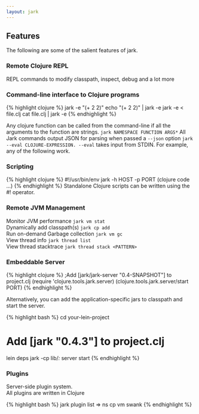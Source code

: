 ```yaml
---
layout: jark
---
```

## Features


The following are some of the salient features of jark.

### Remote Clojure REPL
 REPL commands to modify classpath, inspect, debug and a lot more

### Command-line interface to Clojure programs
{% highlight clojure %}
jark -e "(+ 2 2)"
echo "(+ 2 2)" | jark -e 
jark -e < file.clj
cat file.clj | jark -e
{% endhighlight %}

  Any clojure function can be called from the command-line if all the arguments to the function are strings. `jark NAMESPACE FUNCTION ARGS*`
  All Jark commands output JSON for parsing when passed a `--json` option
  `jark --eval CLOJURE-EXPRESSION. --eval` takes input from STDIN. For example, any of the following work.

### Scripting

{% highlight clojure %}
#!/usr/bin/env jark -h HOST -p PORT
(clojure code ...)
{% endhighlight %}
Standalone Clojure scripts can be written using the #! operator. 

### Remote JVM Management  
Monitor JVM performance `jark vm stat`  
Dynamically add classpath(s) `jark cp add`  
Run on-demand Garbage collection `jark vm gc`  
View thread info `jark thread list`  
View thread stacktrace `jark thread stack <PATTERN>`  

### Embeddable Server
 
{% highlight clojure %}
;Add [jark/jark-server "0.4-SNAPSHOT"] to project.clj 
(require 'clojure.tools.jark.server)
(clojure.tools.jark.server/start PORT)
{% endhighlight %}

Alternatively, you can add the application-specific jars to classpath and start the server.

{% highlight bash %}
cd your-lein-project
# Add [jark "0.4.3"] to project.clj 
lein deps
jark -cp lib/*:* server start
{% endhighlight %}

### Plugins

Server-side plugin system.  
All plugins are written in Clojure

{% highlight bash %}
jark plugin list
=> ns
   cp
   vm
   swank
{% endhighlight %}
